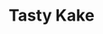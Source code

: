 ---
pid: FS128
title: Tasty Kake
location_transcription: 
zipcode: '19131'
outside_phl: 
neighborhood: Wynnefield
age: '16'
age_range: 13-19
instagram: 
image_file_name: FS_128.jpg
proposal_transcription: 
topic: Food,Philadelphia
topic_summary: 0, 0
type: Other No Form
keywords_other: 
credit: 
image_labels: Tasty Kake
twitter: 
facebook: 
permalink: "/monuments/fs128/"
layout: item-page
---